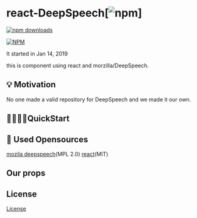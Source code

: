 # react-DeepSpeech[![npm](https://img.shields.io/npm/v/:react-DeepSpeech.svg)]

[![npm downloads](https://img.shields.io/npm/dm/:react-DeepSpeech.svg)](https://www.npmjs.com/package/react-deepspeech)

[![NPM](https://nodei.co/npm/react-deepspeech.png)](https://npmjs.org/package/react-deepspeech)

It started in Jan 14, 2019

this is component using react and morzilla/DeepSpeech.

## 💡 Motivation

No one made a valid repository for DeepSpeech and we made it our own.

## 🏃‍♀️🏃‍♂️QuickStart

## 🔧 Used Opensources

[mozila deepspeech](https://github.com/mozilla/DeepSpeech)(MPL 2.0)
[react](https://github.com/facebook/react)(MIT)

## Our props

## License

[License](LICENSE)
